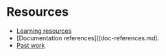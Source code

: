 # Resources

- [Learning resources](learning-resources.md)
- [Documentation references]((doc-references.md).
- [Past work](past-work.md)
